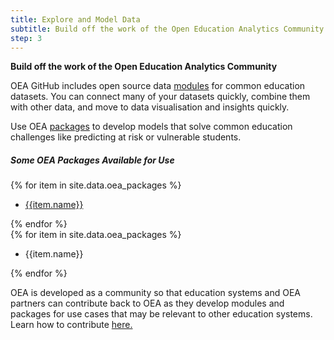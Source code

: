 ```yaml
---
title: Explore and Model Data
subtitle: Build off the work of the Open Education Analytics Community
step: 3
---
```

**Build off the work of the Open Education Analytics Community**

OEA GitHub includes open source data <a href="https://github.com/OpenEducationAnalytics/OpenEduAnalytics/tree/main/modules" target="_blank">modules</a> for common education datasets. You can connect many of your datasets quickly, combine them with other data, and move to data visualisation and insights quickly.

Use OEA <a href="https://github.com/OpenEducationAnalytics/OpenEduAnalytics/tree/main/packages" target="_blank">packages</a> to develop models that solve common education challenges like predicting at risk or vulnerable students.

<div class="container-wrapper-blue py-5 my-4">
  <div class="row justify-content-center text-center">
        <div class="col-sm-6 col-md-5 col-lg-6 col-xl-6 col-10">
            <h5>Some OEA Packages Available for Use</h5>
        </div>
   </div>
 <div class="row justify-content-center my-4 m">
        {% for item in site.data.oea_packages %}
         <div class="col-11 col-md-5 col-sm-8 col-lg-3 col-xl-3 g-lg-0 g-xl-3 mt-3 mx-3">
             <a href="{{item.url}}" target="_blank">
             <div class="card card-with-hover h-100">
                              <div class="card-body text-center my-auto d-flex">
                                  <ul class="list-unstyled m-0 d-flex">
                                      <li class="align-self-center">
                                          <p class="m-0">{{item.name}}</p>
                                      </li>
                                  </ul>
                              </div>
                          </div>
             </a>
         </div>
        {% endfor %}
   </div>
   <div class="row justify-content-center my-4 m d-none">
           {% for item in site.data.oea_packages %}
            <div class="col-11 col-md-5 col-sm-8 col-lg-3 col-xl-3 g-lg-0 g-xl-3 mt-3 mx-3">
                <div class="card h-100">
                                 <div class="card-body text-center my-auto d-flex">
                                     <ul class="list-unstyled m-0 d-flex">
                                         <li class="align-self-center">
                                             <p class="m-0">{{item.name}}</p>
                                         </li>
                                     </ul>
                                 </div>
                </div>
            </div>
           {% endfor %}
      </div>
</div>


OEA is developed as a community so that education systems and OEA partners can contribute back to OEA as they develop modules and packages for use cases that may be relevant to other education systems. Learn how to contribute <a href="https://github.com/OpenEducationAnalytics/OpenEduAnalytics/blob/main/docs/license/CONTRIBUTING.md">here.</a>
